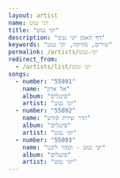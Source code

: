 ```yaml
---
layout: artist
name: יוני גנוט
title: "יוני גנוט"
description: "דף האמן יוני גנוט"
keywords: "שירים, מוזיקה, יוני גנוט"
permalink: /artists/יוני-גנוט
redirect_from:
  - /artists/list/יוני גנוט
songs:
  - number: "55891"
    name: "אל אדון"
    album: "סינגלים"
    artist: "יוני גנוט"
  - number: "55892"
    name: "הדר שירת קודש"
    album: "סינגלים"
    artist: "יוני גנוט"
  - number: "55893"
    name: "יוני גנוט - וטהר ליבנו"
    album: "סינגלים"
    artist: "יוני גנוט"
---
```

